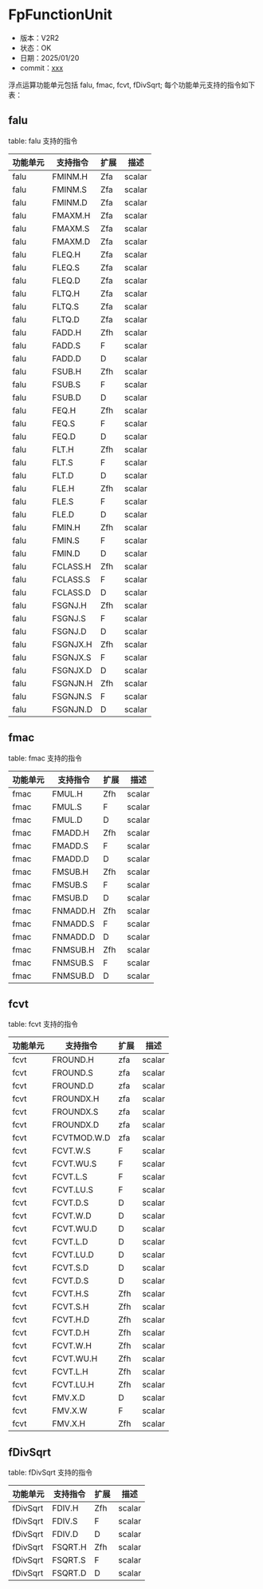 # FpFunctionUnit

- 版本：V2R2
- 状态：OK
- 日期：2025/01/20
- commit：[xxx](https://github.com/OpenXiangShan/XiangShan/tree/xxx)

浮点运算功能单元包括 falu, fmac, fcvt, fDivSqrt; 每个功能单元支持的指令如下表：

## falu

table: falu 支持的指令

| 功能单元 | 支持指令 | 扩展 | 描述   |
| -------- | -------- | ---- | ------ |
| falu     | FMINM.H  | Zfa  | scalar |
| falu     | FMINM.S  | Zfa  | scalar |
| falu     | FMINM.D  | Zfa  | scalar |
| falu     | FMAXM.H  | Zfa  | scalar |
| falu     | FMAXM.S  | Zfa  | scalar |
| falu     | FMAXM.D  | Zfa  | scalar |
| falu     | FLEQ.H   | Zfa  | scalar |
| falu     | FLEQ.S   | Zfa  | scalar |
| falu     | FLEQ.D   | Zfa  | scalar |
| falu     | FLTQ.H   | Zfa  | scalar |
| falu     | FLTQ.S   | Zfa  | scalar |
| falu     | FLTQ.D   | Zfa  | scalar |
| falu     | FADD.H   | Zfh  | scalar |
| falu     | FADD.S   | F    | scalar |
| falu     | FADD.D   | D    | scalar |
| falu     | FSUB.H   | Zfh  | scalar |
| falu     | FSUB.S   | F    | scalar |
| falu     | FSUB.D   | D    | scalar |
| falu     | FEQ.H    | Zfh  | scalar |
| falu     | FEQ.S    | F    | scalar |
| falu     | FEQ.D    | D    | scalar |
| falu     | FLT.H    | Zfh  | scalar |
| falu     | FLT.S    | F    | scalar |
| falu     | FLT.D    | D    | scalar |
| falu     | FLE.H    | Zfh  | scalar |
| falu     | FLE.S    | F    | scalar |
| falu     | FLE.D    | D    | scalar |
| falu     | FMIN.H   | Zfh  | scalar |
| falu     | FMIN.S   | F    | scalar |
| falu     | FMIN.D   | D    | scalar |
| falu     | FCLASS.H | Zfh  | scalar |
| falu     | FCLASS.S | F    | scalar |
| falu     | FCLASS.D | D    | scalar |
| falu     | FSGNJ.H  | Zfh  | scalar |
| falu     | FSGNJ.S  | F    | scalar |
| falu     | FSGNJ.D  | D    | scalar |
| falu     | FSGNJX.H | Zfh  | scalar |
| falu     | FSGNJX.S | F    | scalar |
| falu     | FSGNJX.D | D    | scalar |
| falu     | FSGNJN.H | Zfh  | scalar |
| falu     | FSGNJN.S | F    | scalar |
| falu     | FSGNJN.D | D    | scalar |

## fmac

table: fmac 支持的指令

| 功能单元 | 支持指令 | 扩展 | 描述   |
| -------- | -------- | ---- | ------ |
| fmac     | FMUL.H   | Zfh  | scalar |
| fmac     | FMUL.S   | F    | scalar |
| fmac     | FMUL.D   | D    | scalar |
| fmac     | FMADD.H  | Zfh  | scalar |
| fmac     | FMADD.S  | F    | scalar |
| fmac     | FMADD.D  | D    | scalar |
| fmac     | FMSUB.H  | Zfh  | scalar |
| fmac     | FMSUB.S  | F    | scalar |
| fmac     | FMSUB.D  | D    | scalar |
| fmac     | FNMADD.H | Zfh  | scalar |
| fmac     | FNMADD.S | F    | scalar |
| fmac     | FNMADD.D | D    | scalar |
| fmac     | FNMSUB.H | Zfh  | scalar |
| fmac     | FNMSUB.S | F    | scalar |
| fmac     | FNMSUB.D | D    | scalar |

## fcvt

table: fcvt 支持的指令

| 功能单元 | 支持指令    | 扩展 | 描述   |
| -------- | ----------- | ---- | ------ |
| fcvt     | FROUND.H    | zfa  | scalar |
| fcvt     | FROUND.S    | zfa  | scalar |
| fcvt     | FROUND.D    | zfa  | scalar |
| fcvt     | FROUNDX.H   | zfa  | scalar |
| fcvt     | FROUNDX.S   | zfa  | scalar |
| fcvt     | FROUNDX.D   | zfa  | scalar |
| fcvt     | FCVTMOD.W.D | zfa  | scalar |
| fcvt     | FCVT.W.S    | F    | scalar |
| fcvt     | FCVT.WU.S   | F    | scalar |
| fcvt     | FCVT.L.S    | F    | scalar |
| fcvt     | FCVT.LU.S   | F    | scalar |
| fcvt     | FCVT.D.S    | D    | scalar |
| fcvt     | FCVT.W.D    | D    | scalar |
| fcvt     | FCVT.WU.D   | D    | scalar |
| fcvt     | FCVT.L.D    | D    | scalar |
| fcvt     | FCVT.LU.D   | D    | scalar |
| fcvt     | FCVT.S.D    | D    | scalar |
| fcvt     | FCVT.D.S    | D    | scalar |
| fcvt     | FCVT.H.S    | Zfh  | scalar |
| fcvt     | FCVT.S.H    | Zfh  | scalar |
| fcvt     | FCVT.H.D    | Zfh  | scalar |
| fcvt     | FCVT.D.H    | Zfh  | scalar |
| fcvt     | FCVT.W.H    | Zfh  | scalar |
| fcvt     | FCVT.WU.H   | Zfh  | scalar |
| fcvt     | FCVT.L.H    | Zfh  | scalar |
| fcvt     | FCVT.LU.H   | Zfh  | scalar |
| fcvt     | FMV.X.D     | D    | scalar |
| fcvt     | FMV.X.W     | F    | scalar |
| fcvt     | FMV.X.H     | Zfh  | scalar |

## fDivSqrt

table: fDivSqrt 支持的指令

| 功能单元 | 支持指令 | 扩展 | 描述   |
| -------- | -------- | ---- | ------ |
| fDivSqrt | FDIV.H   | Zfh  | scalar |
| fDivSqrt | FDIV.S   | F    | scalar |
| fDivSqrt | FDIV.D   | D    | scalar |
| fDivSqrt | FSQRT.H  | Zfh  | scalar |
| fDivSqrt | FSQRT.S  | F    | scalar |
| fDivSqrt | FSQRT.D  | D    | scalar |
